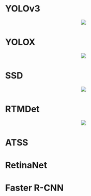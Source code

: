 # YOLOv3
<div align="center">
    <img src="https://github.com/negvet/feature_drift/assets/17028475/450c725f-85a5-46d3-a9c0-95ffe91136c3">
</div>

# YOLOX
<div align="center">
    <img src="https://github.com/negvet/feature_drift/assets/17028475/c8e3bc33-6a1b-4a23-bf64-abef833a7b66">
</div>

# SSD
<div align="center">
    <img src="https://github.com/negvet/feature_drift/assets/17028475/a013c6ff-e738-4066-b39e-dd5f7af442fb">
</div>

# RTMDet
<div align="center">
    <img src="https://github.com/negvet/feature_drift/assets/17028475/0e0b6915-bc3b-4f49-8f5d-fa1047d4ffd5">
</div>

# ATSS


# RetinaNet


# Faster R-CNN

